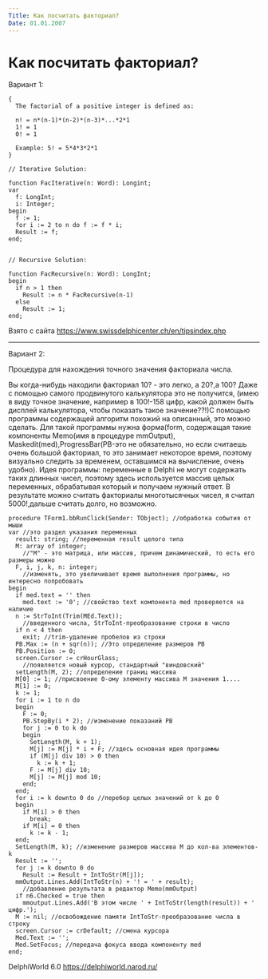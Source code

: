 ```yaml
---
Title: Как посчитать факториал?
Date: 01.01.2007
---
```



Как посчитать факториал?
========================

Вариант 1:

    { 
      The factorial of a positive integer is defined as: 
     
      n! = n*(n-1)*(n-2)*(n-3)*...*2*1 
      1! = 1 
      0! = 1 
     
      Example: 5! = 5*4*3*2*1 
    } 
     
    // Iterative Solution: 
     
    function FacIterative(n: Word): Longint; 
    var 
      f: LongInt; 
      i: Integer; 
    begin 
      f := 1; 
      for i := 2 to n do f := f * i; 
      Result := f; 
    end; 
     
     
    // Recursive Solution: 
     
    function FacRecursive(n: Word): LongInt; 
    begin 
      if n > 1 then 
        Result := n * FacRecursive(n-1) 
      else 
        Result := 1; 
    end; 

Взято с сайта <https://www.swissdelphicenter.ch/en/tipsindex.php>

------------------------------------------------------------------------

Вариант 2:

Процедура для нахождения точного значения факториала числа.

Вы когда-нибудь находили факториал 10? - это легко, а 20?,а 100? Даже с
помощью самого продвинутого калькулятора это не получится, (имею в виду
точное значение, например в 100!-158 цифр, какой должен быть дисплей
калькулятора, чтобы показать такое значение??!)C помощью программы
содержащей алгоритм похожий на описанный, это можно сделать. Для такой
программы нужна форма(form, содержащая такие компоненты Memo(имя в
процедуре mmOutput), Maskedit(med),ProgressBar(PB-это не обязательно, но
если считаешь очень большой факториал, то это занимает некоторое время,
поэтому визуально следить за временем, оставшимся на вычисление, очень
удобно). Идея программы: переменные в Delphi не могут содержать таких
длинных чисел, поэтому здесь используется массив целых переменных,
обрабатывая который и получаем нужный ответ. В результате можно считать
факториалы многотысячных чисел, я считал 5000!,дальше считать долго, но
возможно.

    procedure TForm1.bbRunClick(Sender: TObject); //обработка события от мыши
    var //это раздел указания переменных
      result: string; //переменная result целого типа
      M: array of integer;
        //"M" - это матрица, или массив, причем динамический, то есть его размеры можно
      F, i, j, k, n: integer;
        //изменять, это увеличивает время выполнения программы, но интересно попробовать
    begin
      if med.text = '' then
        med.text := '0'; //свойство text компонента med проверяется на наличие
      n := StrToInt(Trim(MEd.Text));
        //введенного числа, StrToInt-преобразование строки в число
      if n < 4 then
        exit; //trim-удаление пробелов из строки
      PB.Max := (n + sqr(n)); //Это определение размеров PB
      PB.Position := 0;
      screen.Cursor := crHourGlass;
        //появляется новый курсор, стандартный "виндовский"
      setLength(M, 2); //определение границ массива
      M[0] := 1; //присвоение 0-ому элементу массива М значения 1....
      M[1] := 0;
      k := 1;
      for i := 1 to n do
      begin
        F := 0;
        PB.StepBy(i * 2); //изменение показаний PB
        for j := 0 to k do
        begin
          SetLength(M, k + 1);
          M[j] := M[j] * i + F; //здесь основная идея программы
          if (M[j] div 10) > 0 then
            k := k + 1;
          F := M[j] div 10;
          M[j] := M[j] mod 10;
        end;
      end;
      for i := k downto 0 do //перебор целых значений от k до 0
      begin
        if M[i] > 0 then
          break;
        if M[i] = 0 then
          k := k - 1;
      end;
      SetLength(M, k); //изменение размеров массива М до кол-ва элементов-k
      Result := '';
      for j := k downto 0 do
        Result := Result + IntToStr(M[j]);
      mmOutput.Lines.Add(IntToStr(n) + '! = ' + result);
        //добавление результата в редактор Memo(mmOutput)
      if n6.Checked = true then
        mmoutput.Lines.Add('В этом числе ' + IntToStr(length(result)) + ' цифр.');
      M := nil; //освобождение памяти IntToStr-преобразование числа в строку
      screen.Cursor := crDefault; //смена курсора
      Med.Text := '';
      Med.SetFocus; //передача фокуса ввода компоненту med
    end;
     
     
     

DelphiWorld 6.0 <https://delphiworld.narod.ru/>

